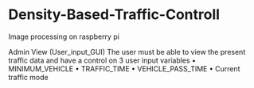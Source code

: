 # Density-Based-Traffic-Controll
Image processing on raspberry pi

Admin View (User_input_GUI)
The user must be able to view the present traffic data and have a control on 3 user input variables 
•        MINIMUM_VEHICLE
•        TRAFFIC_TIME
•        VEHICLE_PASS_TIME
•        Current traffic mode

